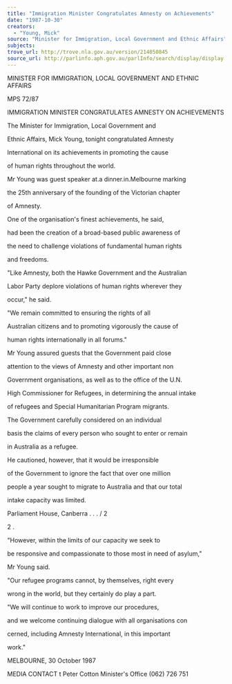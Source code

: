 ```yaml
---
title: "Immigration Minister Congratulates Amnesty on Achievements"
date: "1987-10-30"
creators:
  - "Young, Mick"
source: "Minister for Immigration, Local Government and Ethnic Affairs"
subjects:
trove_url: http://trove.nla.gov.au/version/214050845
source_url: http://parlinfo.aph.gov.au/parlInfo/search/display/display.w3p;query=Id%3A%22media/pressrel/HPR09027656%22
---
```


 MINISTER FOR IMMIGRATION,  LOCAL GOVERNMENT  AND ETHNIC AFFAIRS

 MPS 72/87

 IMMIGRATION MINISTER CONGRATULATES AMNESTY ON ACHIEVEMENTS

 The Minister for Immigration, Local Government and 

 Ethnic Affairs, Mick Young, tonight congratulated Amnesty 

 International on its achievements in promoting the cause 

 of human rights throughout the world.

 Mr Young was guest speaker at.a dinner.in.Melbourne marking 

 the 25th anniversary of the founding of the Victorian chapter 

 of Amnesty.

 One of the organisation's finest achievements, he said, 

 had been the creation of a broad-based public awareness of 

 the need to challenge violations of fundamental human rights 

 and freedoms.

 "Like Amnesty, both the Hawke Government and the Australian 

 Labor Party deplore violations of human rights wherever they 

 occur," he said.

 "We remain committed to ensuring the rights of all 

 Australian citizens and to promoting vigorously the cause of 

 human rights internationally in all forums."

 Mr Young assured guests that the Government paid close 

 attention to the views of Amnesty and other important non­

 Government organisations, as well as to the office of the U.N. 

 High Commissioner for Refugees, in determining the annual intake 

 of refugees and Special Humanitarian Program migrants.

 The Government carefully considered on an individual 

 basis the claims of every person who sought to enter or remain 

 in Australia as a refugee.

 He cautioned, however, that it would be irresponsible 

 of the Government to ignore the fact that over one million 

 people a year sought to migrate to Australia and that our total 

 intake capacity was limited.

 Parliament House, Canberra . . . / 2

 2 .

 "However, within the limits of our capacity we seek to 

 be responsive and compassionate to those most in need of asylum," 

 Mr Young said.

 "Our refugee programs cannot, by themselves, right every 

 wrong in the world, but they certainly do play a part.

 "We will continue to work to improve our procedures, 

 and we welcome continuing dialogue with all organisations con­

 cerned, including Amnesty International, in this important 

 work."

 MELBOURNE, 30 October 1987

 MEDIA CONTACT t Peter Cotton Minister's Office  (062) 726 751

